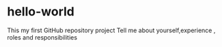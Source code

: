 # hello-world
This my first GitHub repository project
Tell me about yourself,experience , roles and responsibilities
